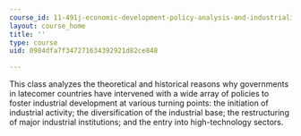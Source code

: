```yaml
---
course_id: 11-491j-economic-development-policy-analysis-and-industrialization-fall-2004
layout: course_home
title: ''
type: course
uid: 0984dfa7f347271634392921d82ce848

---
```

This class analyzes the theoretical and historical reasons why governments in latecomer countries have intervened with a wide array of policies to foster industrial development at various turning points: the initiation of industrial activity; the diversification of the industrial base; the restructuring of major industrial institutions; and the entry into high-technology sectors.
